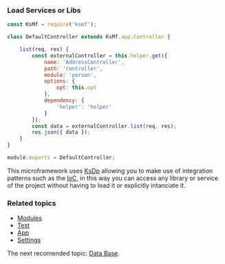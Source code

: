 ### Load Services or Libs
```js
const KsMf = require('ksmf');

class DefaultController extends KsMf.app.Controller {

    list(req, res) {
        const externalController = this.helper.get({
            name: 'AddressController',
            path: 'controller',
            module: 'person',
            options: {
                opt: this.opt
            },
            dependency: {
                'helper': 'helper'
            }
        });
        const data = externalController.list(req, res);
        res.json({ data });
    }
}

module.exports = DefaultController;
```

This microframework uses [KsDp](https://github.com/ameksike/ksdp) allowing you to make use of integration patterns such as the [IoC](https://github.com/ameksike/ksdp/wiki/IoC-from-Integration-Group), in this way you can access any library or service of the project without having to load it or explicitly intanciate it.

### Related topics 
+ [Modules](./common.modules.md)
+ [Test](./advanced.test.md)
+ [App](./advanced.app_web.md)
+ [Settings](./advanced.setting.md)

The next recomended topic: [Data Base](./common.DAO.md).